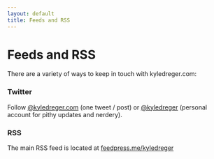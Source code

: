 ```yaml
---
layout: default
title: Feeds and RSS
---
```

# Feeds and RSS
There are a variety of ways to keep in touch with kyledreger.com: 

### Twitter
Follow [@kyledreger.com](http://twitter.com/kyledregercom) (one tweet / post) or [@kyledreger](http://twitter.com/kyledreger) (personal account for pithy updates and nerdery).

### RSS
The main RSS feed is located at [feedpress.me/kyledreger](http://feedpress.me/kyledreger)